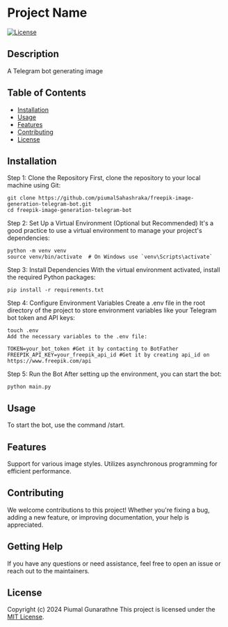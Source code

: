 # Project Name

[![License](https://img.shields.io/badge/license-MIT-blue.svg)](LICENSE)

## Description

A Telegram bot generating image

## Table of Contents

- [Installation](#installation)
- [Usage](#usage)
- [Features](#features)
- [Contributing](#contributing)
- [License](#license)

## Installation

Step 1: Clone the Repository
    First, clone the repository to your local machine using Git:

    git clone https://github.com/piumalSahashraka/freepik-image-generation-telegram-bot.git
    cd freepik-image-generation-telegram-bot

Step 2: Set Up a Virtual Environment (Optional but Recommended)
    It's a good practice to use a virtual environment to manage your project's dependencies:


    python -m venv venv
    source venv/bin/activate  # On Windows use `venv\Scripts\activate`

Step 3: Install Dependencies
    With the virtual environment activated, install the required Python packages:

    pip install -r requirements.txt

Step 4: Configure Environment Variables
    Create a .env file in the root directory of the project to store environment variables like your Telegram bot token and API keys:


    touch .env
    Add the necessary variables to the .env file:

    TOKEN=your_bot_token #Get it by contacting to BotFather
    FREEPIK_API_KEY=your_freepik_api_id #Get it by creating api_id on https://www.freepik.com/api

Step 5: Run the Bot
    After setting up the environment, you can start the bot:

    python main.py

## Usage

To start the bot, use the command /start.

## Features

Support for various image styles.
Utilizes asynchronous programming for efficient performance.

## Contributing

We welcome contributions to this project! Whether you're fixing a bug, adding a new feature, or improving documentation, your help is appreciated.

## Getting Help

If you have any questions or need assistance, feel free to open an issue or reach out to the maintainers.

## License

Copyright (c) 2024 Piumal Gunarathne
This project is licensed under the [MIT License](LICENSE).